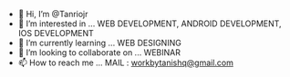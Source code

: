 - 👋 Hi, I’m @Tanriojr
- 👀 I’m interested in ... WEB DEVELOPMENT, ANDROID DEVELOPMENT, IOS DEVELOPMENT
- 🌱 I’m currently learning ... WEB DESIGNING
- 💞️ I’m looking to collaborate on ... WEBINAR
- 📫 How to reach me ... MAIL : workbytanishq@gmail.com

<!---
Tanriojr/Tanriojr is a ✨ special ✨ repository because its `README.md` (this file) appears on your GitHub profile.
You can click the Preview link to take a look at your changes.
--->
